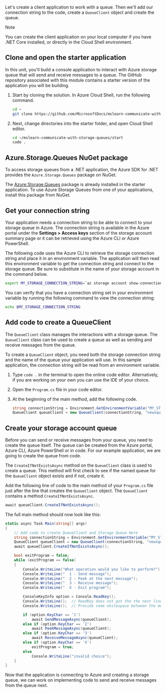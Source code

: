 Let's create a client application to work with a queue. Then we'll add our connection string to the code, create a `QueueClient` object and create the queue.

> [!NOTE]
> You can create the client application on your local computer if you have .NET Core installed, or directly in the Cloud Shell environment.

## Clone and open the starter application

In this unit, you'll build a console application to interact with Azure storage queue that will send and receive messages to a queue. The GitHub repository associated with this module contains a starter version of the application you will be building.

1. Start by cloning the solution. In Azure Cloud Shell, run the following command.

    ```bash
    cd ~
    git clone https://github.com/MicrosoftDocs/mslearn-communicate-with-storage-queues.git
    ```

1. Next, change directories into the starter folder, and open Cloud Shell editor.

    ```bash
    cd ~/mslearn-communicate-with-storage-queues/start
    code .
    ```

## Azure.Storage.Queues NuGet package

To access storage queues from a .NET application, the Azure SDK for .NET provides the `Azure.Storage.Queues` package on NuGet.

The [Azure.Storage.Queues](https://www.nuget.org/packages/Azure.Storage.Queues/) package is already installed in the starter application.  To use Azure Storage Queues from one of your applications, install this package from NuGet.

## Get your connection string

Your application needs a connection string to be able to connect to your storage queue in Azure. The connection string is available in the Azure portal under the **Settings > Access keys** section of the storage account summary page or it can be retrieved using the Azure CLI or Azure PowerShell.

The following code uses the Azure CLI to retrieve the storage connection string and place it in an environment variable. The application will then read this environment variable to get the connection string and connect to the storage queue. Be sure to substitute in the name of your storage account in the command below.

```bash
export MY_STORAGE_CONNECTION_STRING=`az storage account show-connection-string -g <rgn>[sandbox resource group name]</rgn> --output tsv -n <storage account name>`
```

You can verify that you have a connection string set in your environment variable by running the following command to view the connection string:

```bash
echo $MY_STORAGE_CONNECTION_STRING
```

## Add code to create a QueueClient

The `QueueClient` class manages the interactions with a storage queue. The `QueueClient` class can be used to create a queue as well as sending and receive messages from the queue.

To create a `QueueClient` object, you need both the storage connection string and the name of the queue your application will use. In this sample application, the connection string will be read from an environment variable.

1. Type `code .` in the terminal to open the online code editor. Alternatively, if you are working on your own you can use the IDE of your choice.

1. Open the `Program.cs` file in your code editor.

1. At the beginning of the main method, add the following code.

    ```csharp
    string connectionString = Environment.GetEnvironmentVariable("MY_STORAGE_CONNECTION_STRING");
    QueueClient queueClient = new QueueClient(connectionString, "newsqueue");
    ```

## Create your storage account queue

Before you can send or receive messages from your queue, you need to create the queue itself.  The queue can be created from the Azure portal, Azure CLI, Azure PowerShell or in code.  For our example application, we are going to create the queue from code.

The `CreateIfNotExistsAsync` method on the `QueueClient` class is used to create a queue.  This method will first check to see if the named queue for the `QueueClient` object exists and if not, create it.

Add the following line of code to the main method of your `Program.cs` file just after the line that creates the `QueueClient` object.
The `QueueClient` contains a method `CreateIfNotExistsAsync`.

```csharp
await queueClient.CreateIfNotExistsAsync();
```

The full main method should now look like this:

```csharp
static async Task Main(string[] args)
{
    // Add code to create QueueClient and Storage Queue Here
    string connectionString = Environment.GetEnvironmentVariable("MY_STORAGE_CONNECTION_STRING");
    QueueClient queueClient = new QueueClient(connectionString, "newsqueue");
    await queueClient.CreateIfNotExistsAsync();

    bool exitProgram = false;
    while (exitProgram == false)
    {
        Console.WriteLine("What operation would you like to perform?");
        Console.WriteLine("  1 - Send message");
        Console.WriteLine("  2 - Peek at the next message");
        Console.WriteLine("  3 - Receive message");
        Console.WriteLine("  X - Exit program");

        ConsoleKeyInfo option = Console.ReadKey();
        Console.WriteLine();  // ReadKey does not got the the next line, so this does
        Console.WriteLine();  // Provide some whitespace between the menu and the action

        if (option.KeyChar == '1')
            await SendMessageAsync(queueClient);
        else if (option.KeyChar == '2')
            await PeekMessageAsync(queueClient);
        else if (option.KeyChar == '3')
            await ReceiveMessageAsync(queueClient);
        else if (option.KeyChar == 'X')
            exitProgram = true;
        else
            Console.WriteLine("invalid choice");
    }
}
```

Now that the application is connecting to Azure and creating a storage queue, we can work on implementing code to send and receive messages from the queue next.

